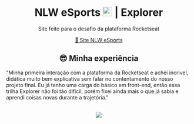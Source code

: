 <div align="center">
  <h1> NLW eSports <img width="25px" src="https://blog.rocketseat.com.br/content/images/2020/08/favicon-512.png" title="Rocketseat"> | Explorer</h1>
  <p>Site feito para o desafio da plataforma Rocketseat</p>
  <a href="https://michellynonatto.github.io/NLW-Esports/">🔗 Site NLW eSports</a>
  <br>
  <h2>😎 Minha experiência</h2>
  
  <div align="left"> 
  <p>"Minha primeira interação com a plataforma da Rocketseat e achei incrivel, didática muito bem explicativa sem falar no contentamento do nosso projeto final. Eu já tenho uma carga do básico em front-end, então essa trilha Explorer não foi tão dificil, porém fixei ainda mais o que já sabia e aprendi coisas novas durante a trajetória."</p>
  </div>
  <br>
  <img src="../master/img/preview.png">
</div>

